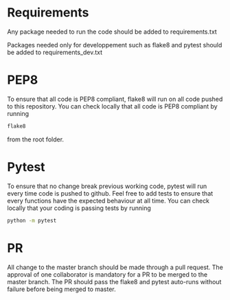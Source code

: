 # Requirements
Any package needed to run the code should be added to requirements.txt

Packages needed only for developpement such as flake8 and pytest should be added to requirements_dev.txt

# PEP8
To ensure that all code is PEP8 compliant, flake8 will run on all code pushed to this repository. 
You can check locally that all code is PEP8 compliant by running 
```bash
flake8
```
from the root folder.

# Pytest
To ensure that no change break previous working code, pytest will run every time code is pushed to github.
Feel free to add tests to ensure that every functions have the expected behaviour at all time.
You can check locally that your coding is passing tests by running 
```bash
python -m pytest
```

# PR
All change to the master branch should be made through a pull request. 
The approval of one collaborator is mandatory for a PR to be merged to the master branch.
The PR should pass the flake8 and pytest auto-runs without failure before being merged to master.
